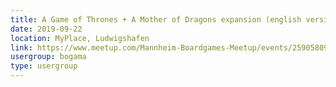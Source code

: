 ```yaml
---
title: A Game of Thrones + A Mother of Dragons expansion (english versions) 
date: 2019-09-22
location: MyPlace, Ludwigshafen
link: https://www.meetup.com/Mannheim-Boardgames-Meetup/events/259058094/
usergroup: bogama
type: usergroup
---
```

